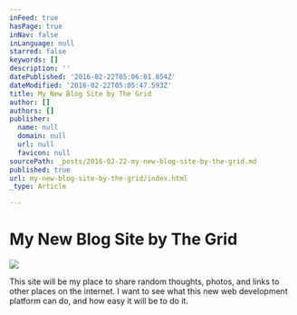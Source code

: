 ```yaml
---
inFeed: true
hasPage: true
inNav: false
inLanguage: null
starred: false
keywords: []
description: ''
datePublished: '2016-02-22T05:06:01.854Z'
dateModified: '2016-02-22T05:05:47.593Z'
title: My New Blog Site by The Grid
author: []
authors: []
publisher:
  name: null
  domain: null
  url: null
  favicon: null
sourcePath: _posts/2016-02-22-my-new-blog-site-by-the-grid.md
published: true
url: my-new-blog-site-by-the-grid/index.html
_type: Article

---
```

# My New Blog Site by The Grid
![](https://the-grid-user-content.s3-us-west-2.amazonaws.com/84384664-6427-4e0c-959b-f6ffe0d6c8eb.jpg)

This site will be my place to share random thoughts, photos, and links to other places on the internet. I want to see what this new web development platform can do, and how easy it will be to do it.